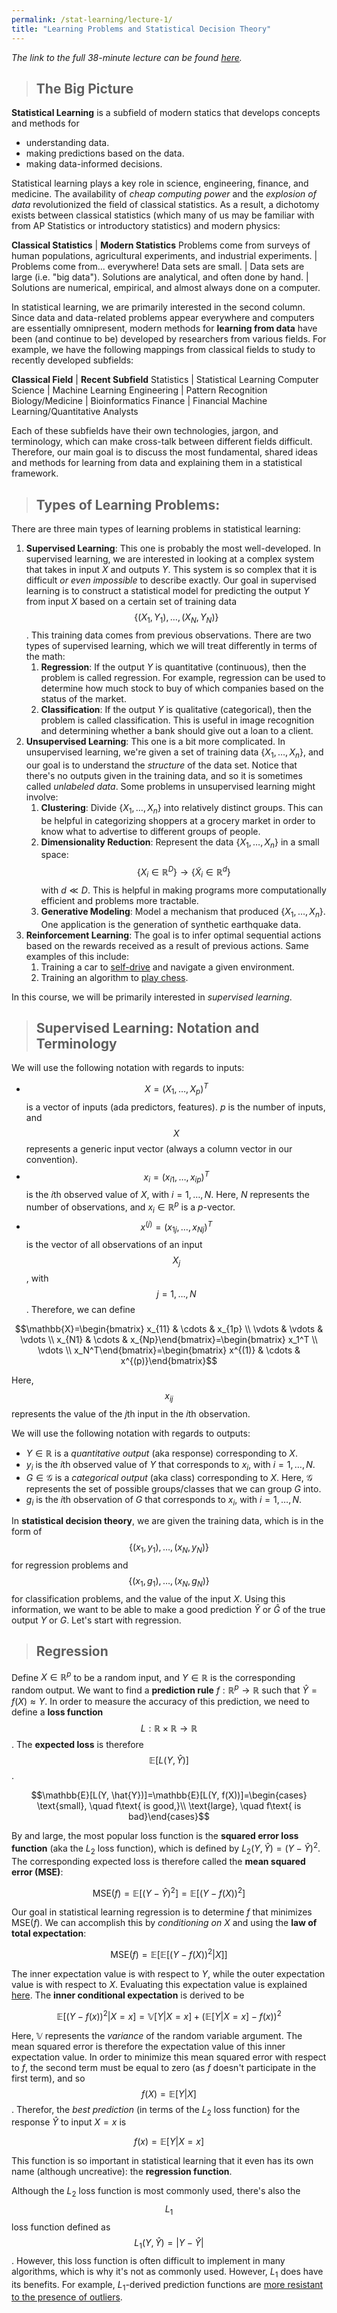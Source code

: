 ```yaml
---
permalink: /stat-learning/lecture-1/
title: "Learning Problems and Statistical Decision Theory"
---
```


_The link to the full 38-minute lecture can be found [here](https://www.youtube.com/watch?v=P60kCrOc6LQ)._

> ## The Big Picture

**Statistical Learning** is a subfield of modern statics that develops concepts and methods for

  - understanding data.
  - making predictions based on the data.
  - making data-informed decisions.

Statistical learning plays a key role in science, engineering, finance, and medicine. The availability of _cheap computing power_ and the _explosion of data_ revolutionized the field of classical statistics. As a result, a dichotomy exists between classical statistics (which many of us may be familiar with from AP Statistics or introductory statistics) and modern physics:

**Classical Statistics** | **Modern Statistics**
Problems come from surveys of human populations, agricultural experiments, and industrial experiments. | Problems come from... everywhere!
Data sets are small. | Data sets are large (i.e. "big data").
Solutions are analytical, and often done by hand. | Solutions are numerical, empirical, and almost always done on a computer.

In statistical learning, we are primarily interested in the second column. Since data and data-related problems appear everywhere and computers are essentially omnipresent, modern methods for **learning from data** have been (and continue to be) developed by researchers from various fields. For example, we have the following mappings from classical fields to study to recently developed subfields:

**Classical Field** | **Recent Subfield**
Statistics | Statistical Learning
Computer Science | Machine Learning
Engineering | Pattern Recognition
Biology/Medicine | Bioinformatics
Finance | Financial Machine Learning/Quantitative Analysts

Each of these subfields have their own technologies, jargon, and terminology, which can make cross-talk between different fields difficult. Therefore, our main goal is to discuss the most fundamental, shared ideas and methods for learning from data and explaining them in a statistical framework.

> ## Types of Learning Problems:

There are three main types of learning problems in statistical learning:

  1. **Supervised Learning**: This one is probably the most well-developed. In supervised learning, we are interested in looking at a complex system that takes in input $X$ and outputs $Y$. This system is so complex that it is difficult _or even impossible_ to describe exactly. Our goal in supervised learning is to construct a statistical model for predicting the output $Y$ from input $X$ based on a certain set of training data $$\{(X_1, Y_1), \ldots, (X_N, Y_N)\}$$. This training data comes from previous observations. There are two types of supervised learning, which we will treat differently in terms of the math:
      1. **Regression**: If the output $Y$ is quantitative (continuous), then the problem is called regression. For example, regression can be used to determine how much stock to buy of which companies based on the status of the market.
      2. **Classification**: If the output $Y$ is qualitative (categorical), then the problem is called classification. This is useful in image recognition and determining whether a bank should give out a loan to a client.
  2. **Unsupervised Learning**: This one is a bit more complicated. In unsupervised learning, we're given a set of training data $\{X_1, \ldots, X_n\}$, and our goal is to understand the _structure_ of the data set. Notice that there's no outputs given in the training data, and so it is sometimes called _unlabeled data_. Some problems in unsupervised learning might involve:
      1. **Clustering**: Divide $\{X_1, \ldots, X_n\}$ into relatively distinct groups. This can be helpful in categorizing shoppers at a grocery market in order to know what to advertise to different groups of people.
      2. **Dimensionality Reduction**: Represent the data $\{X_1, \ldots, X_n\}$ in a small space: $$\{X_i\in\mathbb{R}^D\}\rightarrow \{\tilde{X}_i\in\mathbb{R}^d\}$$ with $d\ll D$. This is helpful in making programs more computationally efficient and problems more tractable.
      3. **Generative Modeling**: Model a mechanism that produced $\{X_1, \ldots, X_n\}$. One application is the generation of synthetic earthquake data.
  3. **Reinforcement Learning**: The goal is to infer optimal sequential actions based on the rewards received as a result of previous actions. Same examples of this include:
      1. Training a car to [self-drive](https://medium.com/@jeremyscohen/deep-reinforcement-learning-for-self-driving-cars-an-intro-4c8c08e6d06b) and navigate a given environment.
      2. Training an algorithm to [play chess](https://en.wikipedia.org/wiki/AlphaZero).

In this course, we will be primarily interested in _supervised learning_.

> ## Supervised Learning: Notation and Terminology

We will use the following notation with regards to inputs:

  - $$X=(X_1, \ldots, X_p)^T$$ is a vector of inputs (ada predictors, features). $p$ is the number of inputs, and $$X$$ represents a generic input vector (always a column vector in our convention).
  - $$x_i=(x_{i1}, \ldots, x_{ip})^T$$ is the $i$th observed value of $X$, with $i=1, \ldots, N$. Here, $N$ represents the number of observations, and $x_i\in\mathbb{R}^p$ is a $p$-vector.
  - $$x^{(j)}=(x_{1j}, \ldots, x_{Nj})^T$$ is the vector of all observations of an input $$X_j$$, with $$j=1, \ldots, N$$. Therefore, we can define

$$\mathbb{X}=\begin{bmatrix} x_{11} & \cdots & x_{1p} \\ \vdots & \vdots & \vdots \\ x_{N1} & \cdots & x_{Np}\end{bmatrix}=\begin{bmatrix} x_1^T \\ \vdots \\ x_N^T\end{bmatrix}=\begin{bmatrix} x^{(1)} & \cdots & x^{(p)}\end{bmatrix}$$

Here, $$x_{ij}$$ represents the value of the $j$th input in the $i$th observation.

We will use the following notation with regards to outputs:

  - $Y\in\mathbb{R}$ is a _quantitative output_ (aka response) corresponding to $X$. 
  - $y_i$ is the $i$th observed value of $Y$ that corresponds to $x_i$, with $i=1, \ldots, N$. 
  - $G\in\mathcal{G}$ is a _categorical output_ (aka class) corresponding to $X$. Here, $\mathcal{G}$ represents the set of possible groups/classes that we can group $G$ into.
  - $g_i$ is the $i$th observation of $G$ that corresponds to $x_i$, with $i=1, \ldots, N$.

In **statistical decision theory**, we are given the training data, which is in the form of $$\{(x_1, y_1), \ldots, (x_N, y_N)\}$$ for regression problems and $$\{(x_1, g_1), \ldots, (x_N, g_N)\}$$ for classification problems, and the value of the input $X$. Using this information, we want to be able to make a good prediction $\hat{Y}$ or $\hat{G}$ of the true output $Y$ or $G$. Let's start with regression.

> ## Regression

Define $X\in\mathbb{R}^p$ to be a random input, and $Y\in\mathbb{R}$ is the corresponding random output. We want to find a **prediction rule** $f:\mathbb{R}^p\rightarrow \mathbb{R}$ such that $\hat{Y}=f(X)\approx Y$. In order to measure the accuracy of this prediction, we need to define a **loss function** $$L:\mathbb{R}\times\mathbb{R}\rightarrow \mathbb{R}$$. The **expected loss** is therefore $$\mathbb{E}[L(Y, \hat{Y})]$$.

$$\mathbb{E}[L(Y, \hat{Y})]=\mathbb{E}[L(Y, f(X))]=\begin{cases} \text{small}, \quad f\text{ is good,}\\ \text{large}, \quad f\text{ is bad}\end{cases}$$

By and large, the most popular loss function is the **squared error loss function** (aka the $L_2$ loss function), which is defined by $L_2(Y, \hat{Y})=(Y-\hat{Y})^2$. The corresponding expected loss is therefore called the **mean squared error (MSE)**:

$$\text{MSE}(f)=\mathbb{E}[(Y-\hat{Y})^2]=\mathbb{E}[(Y-f(X))^2]$$

Our goal in statistical learning regression is to determine $f$ that minimizes $\text{MSE}(f)$. We can accomplish this by _conditioning on $X$_ and using the **law of total expectation**:

$$ \text{MSE}(f)=\mathbb{E}\left[\mathbb{E}\left[(Y-f(X))^{2} | X\right]\right] $$

The inner expectation value is with respect to $Y$, while the outer expectation value is with respect to $X$. Evaluating this expectation value is explained [here](https://youtu.be/P60kCrOc6LQ?t=1721). The **inner conditional expectation** is derived to be

$$\mathbb{E}[(Y-f(x))^2|X=x]=\mathbb{V}[Y|X=x]+(\mathbb{E}[Y|X=x]-f(x))^2$$

Here, $\mathbb{V}$ represents the _variance_ of the random variable argument. The mean squared error is therefore the expectation value of this inner expectation value. In order to minimize this mean squared error with respect to $f$, the second term must be equal to zero (as $f$ doesn't participate in the first term), and so $$f(X)=\mathbb{E}[Y\vert X]$$. Therefor, the _best prediction_ (in terms of the $L_2$ loss function) for the response $\hat{Y}$ to input $X=x$ is 

$$f(x)=\mathbb{E}[Y|X=x]$$

This function is so important in statistical learning that it even has its own name (although uncreative): the **regression function**.

Although the $L_2$ loss function is most commonly used, there's also the $$L_1$$ loss function defined as $$L_1(Y, \hat{Y})=\vert Y-\hat{Y}\vert$$. However, this loss function is often difficult to implement in many algorithms, which is why it's not as commonly used. However, $L_1$ does have its benefits. For example, $L_1$-derived prediction functions are [more resistant to the presence of outliers](https://rishy.github.io/ml/2015/07/28/l1-vs-l2-loss/).
